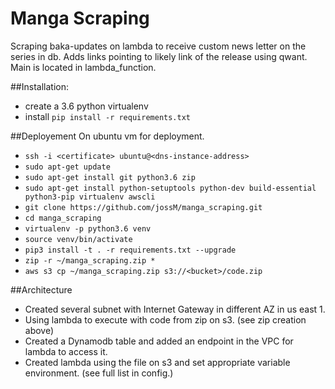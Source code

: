 # Manga Scraping
Scraping baka-updates on lambda to receive custom news letter on the series in db.
Adds links pointing to likely link of the release using qwant.
Main is located in lambda_function.

##Installation:
 - create a 3.6 python virtualenv
 - install `pip install -r requirements.txt`
 
##Deployement
On ubuntu vm for deployment.
- `ssh -i <certificate> ubuntu@<dns-instance-address> `
- `sudo apt-get update`
- `sudo apt-get install git python3.6 zip`
- `sudo apt-get install python-setuptools python-dev build-essential python3-pip virtualenv awscli`
- `git clone https://github.com/jossM/manga_scraping.git`
- `cd manga_scraping`
- `virtualenv -p python3.6 venv`
- `source venv/bin/activate`
- `pip3 install -t . -r requirements.txt --upgrade`
- `zip -r ~/manga_scraping.zip *`
- `aws s3 cp ~/manga_scraping.zip s3://<bucket>/code.zip`

##Architecture
- Created several subnet with Internet Gateway in different AZ in us east 1.
- Using lambda to execute with code from zip on s3. (see zip creation above)
- Created a Dynamodb table and added an endpoint in the VPC for lambda to 
access it.  
- Created lambda using the file on s3 and set appropriate variable environment. 
(see full list in config.)